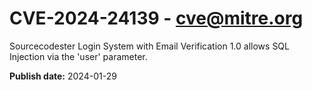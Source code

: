 # CVE-2024-24139 - cve@mitre.org

Sourcecodester Login System with Email Verification 1.0 allows SQL Injection via the 'user' parameter.

**Publish date:** 2024-01-29
